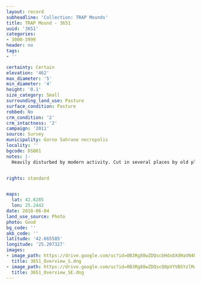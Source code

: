```yaml
---
layout: record
subheadline: 'Collection: TRAP Mounds'
title: TRAP Mound - 3651
uuid: '3651'
categories:
- 3000-3999
header: no
tags:
- ''

certainty: Certain
elevation: '462'
max_diameter: '5'
min_diameter: '4'
height: '0.1'
size_category: Small
surrounding_land_use: Pasture
surface_condition: Pasture
robbed: No
crm_condition: '2'
crm_intactness: '2'
campaign: '2011'
source: Survey
municipality: Gorno Sahrane necropolis
locality: ''
bgcode: DS001
notes: |-
  Heavily disturbed by modern activity. Cut in several places by old ploughing stoney surface, thin vegetation. No visible robbers trenches.


rights: standard


maps:
  lat: 42.6285
  lon: 25.2442
date: 2018-06-04
land_use_source: Photo
photo: Good
bg_code: ''
akb_code: ''
latitude: '42.665585'
longitude: '25.207327'
images:
- image_path: https://drive.google.com/uc?id=0B3Rg88wZDQscbHdxbXdHaVN4Q1E
  title: 3651_Overview_S.dng
- image_path: https://drive.google.com/uc?id=0B3Rg88wZDQscQ0pVYVBSYzlMaVU
  title: 3651_Overview_SE.dng
---
```

